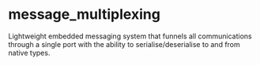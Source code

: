 message_multiplexing
====================

Lightweight embedded messaging system that funnels all communications through a single port with the ability to serialise/deserialise to and from native types.
